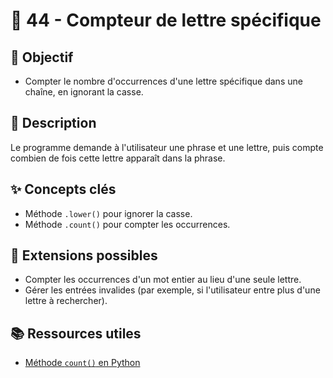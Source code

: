 # 🔢 44 - Compteur de lettre spécifique

## 🎯 Objectif

- Compter le nombre d'occurrences d'une lettre spécifique dans une chaîne, en ignorant la casse.

## 📝 Description

Le programme demande à l'utilisateur une phrase et une lettre, puis compte combien de fois cette lettre apparaît dans la phrase.

## ✨ Concepts clés

- Méthode `.lower()` pour ignorer la casse.
- Méthode `.count()` pour compter les occurrences.

## 🚀 Extensions possibles

- Compter les occurrences d'un mot entier au lieu d'une seule lettre.
- Gérer les entrées invalides (par exemple, si l'utilisateur entre plus d'une lettre à rechercher).

## 📚 Ressources utiles

- [Méthode `count()` en Python](https://www.w3schools.com/python/ref_string_count.asp)
